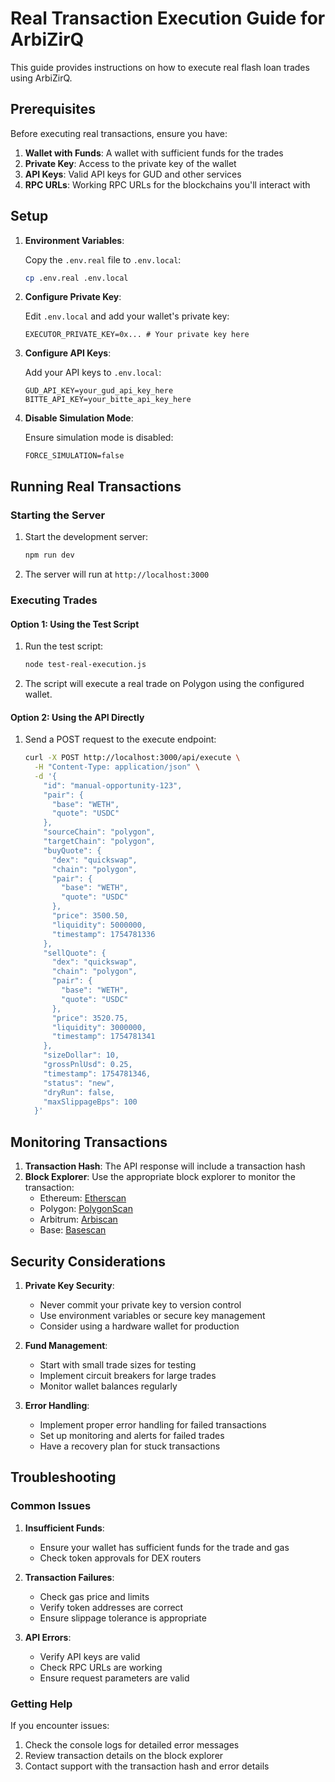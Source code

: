 # Real Transaction Execution Guide for ArbiZirQ

This guide provides instructions on how to execute real flash loan trades using ArbiZirQ.

## Prerequisites

Before executing real transactions, ensure you have:

1. **Wallet with Funds**: A wallet with sufficient funds for the trades
2. **Private Key**: Access to the private key of the wallet
3. **API Keys**: Valid API keys for GUD and other services
4. **RPC URLs**: Working RPC URLs for the blockchains you'll interact with

## Setup

1. **Environment Variables**:
   
   Copy the `.env.real` file to `.env.local`:
   ```bash
   cp .env.real .env.local
   ```

2. **Configure Private Key**:
   
   Edit `.env.local` and add your wallet's private key:
   ```
   EXECUTOR_PRIVATE_KEY=0x... # Your private key here
   ```

3. **Configure API Keys**:
   
   Add your API keys to `.env.local`:
   ```
   GUD_API_KEY=your_gud_api_key_here
   BITTE_API_KEY=your_bitte_api_key_here
   ```

4. **Disable Simulation Mode**:
   
   Ensure simulation mode is disabled:
   ```
   FORCE_SIMULATION=false
   ```

## Running Real Transactions

### Starting the Server

1. Start the development server:
   ```bash
   npm run dev
   ```

2. The server will run at `http://localhost:3000`

### Executing Trades

#### Option 1: Using the Test Script

1. Run the test script:
   ```bash
   node test-real-execution.js
   ```

2. The script will execute a real trade on Polygon using the configured wallet.

#### Option 2: Using the API Directly

1. Send a POST request to the execute endpoint:
   ```bash
   curl -X POST http://localhost:3000/api/execute \
     -H "Content-Type: application/json" \
     -d '{
       "id": "manual-opportunity-123",
       "pair": {
         "base": "WETH",
         "quote": "USDC"
       },
       "sourceChain": "polygon",
       "targetChain": "polygon",
       "buyQuote": {
         "dex": "quickswap",
         "chain": "polygon",
         "pair": {
           "base": "WETH",
           "quote": "USDC"
         },
         "price": 3500.50,
         "liquidity": 5000000,
         "timestamp": 1754781336
       },
       "sellQuote": {
         "dex": "quickswap",
         "chain": "polygon",
         "pair": {
           "base": "WETH",
           "quote": "USDC"
         },
         "price": 3520.75,
         "liquidity": 3000000,
         "timestamp": 1754781341
       },
       "sizeDollar": 10,
       "grossPnlUsd": 0.25,
       "timestamp": 1754781346,
       "status": "new",
       "dryRun": false,
       "maxSlippageBps": 100
     }'
   ```

## Monitoring Transactions

1. **Transaction Hash**: The API response will include a transaction hash
2. **Block Explorer**: Use the appropriate block explorer to monitor the transaction:
   - Ethereum: [Etherscan](https://etherscan.io)
   - Polygon: [PolygonScan](https://polygonscan.com)
   - Arbitrum: [Arbiscan](https://arbiscan.io)
   - Base: [Basescan](https://basescan.org)

## Security Considerations

1. **Private Key Security**:
   - Never commit your private key to version control
   - Use environment variables or secure key management
   - Consider using a hardware wallet for production

2. **Fund Management**:
   - Start with small trade sizes for testing
   - Implement circuit breakers for large trades
   - Monitor wallet balances regularly

3. **Error Handling**:
   - Implement proper error handling for failed transactions
   - Set up monitoring and alerts for failed trades
   - Have a recovery plan for stuck transactions

## Troubleshooting

### Common Issues

1. **Insufficient Funds**:
   - Ensure your wallet has sufficient funds for the trade and gas
   - Check token approvals for DEX routers

2. **Transaction Failures**:
   - Check gas price and limits
   - Verify token addresses are correct
   - Ensure slippage tolerance is appropriate

3. **API Errors**:
   - Verify API keys are valid
   - Check RPC URLs are working
   - Ensure request parameters are valid

### Getting Help

If you encounter issues:
1. Check the console logs for detailed error messages
2. Review transaction details on the block explorer
3. Contact support with the transaction hash and error details